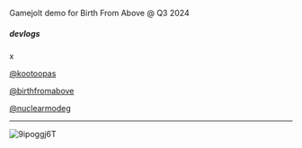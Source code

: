 Gamejolt demo for Birth From Above @ Q3 2024

##### devlogs
x

[@kootoopas](https://x.com/kootoopas)

[@birthfromabove](https://x.com/birthfromabove)

[@nuclearmodeg](https://x.com/nuclearmodeg)

--- 

![9ipoggj6T](https://user-images.githubusercontent.com/601001/174320109-5a1e8962-ae74-4f61-b95e-774881fd0125.gif)
